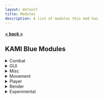 ```yaml
---
layout: default
title: Modules
description: A list of modules this mod has
---
```


#### [< back >](.././)

## KAMI Blue Modules

<details>
    <summary>Combat</summary>
    <ul>
        <li>AntiDeathScreen</li>
        <li>AntiFriendHit</li>
        <li>Aura</li>
        <li>Auto32k</li>
        <li>AutoExp</li>
        <li>AutoFeetPlace</li>
        <li>AutoLog</li>
        <li>AutoReplenish</li>
        <li>AutoTotem</li>
        <li>AutoTrap</li>
        <li>BowSpam</li>
        <li>Criticals</li>
        <li>CrystalAura</li>
        <li>Fastuse</li>
        <li>Pull32k</li>
        <li>Surround</li>
    </ul>
</details>

<details>
    <summary>GUI</summary>
    <ul>
        <li>ArmourHide</li>
        <li>CleanGUI</li>
        <li>InfoOverlay</li>
        <li>InventoryViewer</li>
        <li>Zoom</li>
    </ul>
</details>

<details>
    <summary>Misc</summary>
    <ul>
        <li>AntiAFK</li>
        <li>AntiChatSpam</li>
        <li>AntiChunkBan</li>
        <li>AntiWeather</li>
        <li>AutoFish</li>
        <li>AutoQMain</li>
        <li>AutoReconnect</li>
        <li>AutoRespawn</li>
        <li>AutoSpawner</li>
        <li>AutoTPA</li>
        <li>AutoTool</li>
        <li>BookCrash</li>
        <li>CameraClip</li>
        <li>ChatEncryption</li>
        <li>ColourSign</li>
        <li>ConsoleSpam</li>
        <li>CustomChat</li>
        <li>DiscordRPC</li>
        <li>FakeGamemode</li>
        <li>FakeVanilla</li>
        <li>FormatChat</li>
        <li>NoEntityTrace</li>
        <li>NoPacketKick</li>
        <li>NoSoundLag</li>
        <li>PortalChat</li>
        <li>SkinFlicker</li>
        <li>VisualRange</li>
    </ul>
</details>

<details>
    <summary>Movement</summary>
    <ul>
        <li>AntiHunger</li>
        <li>AutoJump</li>
        <li>AutoWalk</li>
        <li>ElytraFlight</li>
        <li>EntitySpeed</li>
        <li>Flight</li>
        <li>IceSpeed</li>
        <li>Jesus</li>
        <li>NoSlowDown</li>
        <li>SafeWalk</li>
        <li>Strafe</li>
        <li>TimerSpeed</li>
        <li>Velocity</li>
    </ul>
</details>

<details>
    <summary>Player</summary>
    <ul>
        <li>AntiForceLook</li>
        <li>AutoArmour</li>
        <li>AutoEat</li>
        <li>Blink</li>
        <li>Fastbreak</li>
        <li>Freecam</li>
        <li>NoBreakAnimation</li>
        <li>NoFall</li>
        <li>NoSwing</li>
        <li>PitchLock</li>
        <li>PortalGodMode</li>
        <li>Scaffold</li>
        <li>Timer</li>
        <li>TpsSync</li>
        <li>YawLock</li>
    </ul>
</details>

<details>
    <summary>Render</summary>
    <ul>
        <li>AntiFog</li>
        <li>ArmourHUD</li>
        <li>BossStack</li>
        <li>Brightness</li>
        <li>Chams</li>
        <li>ChunkFinder</li>
        <li>ESP</li>
        <li>ExtraTab</li>
        <li>EyeFinder</li>
        <li>HoleESP</li>
        <li>Nametags</li>
        <li>NoHurtCam</li>
        <li>NoRender</li>
        <li>Pathfind</li>
        <li>ShulkerBypass</li>
        <li>ShulkerPreview</li>
        <li>StorageESP</li>
        <li>TabFriends</li>
        <li>Tracers</li>
        <li>Trajectories</li>
    </ul>
</details>

<details>
    <summary>Experimental</summary>
    <ul>
        <li>AntiChunkLoadPatch</li>
        <li>GUIColour</li>
    </ul>
</details>
